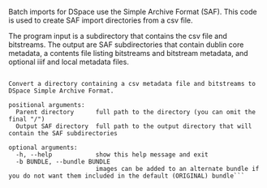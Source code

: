 Batch imports for DSpace use the Simple Archive Format (SAF). This code is used to create SAF import directories from a csv file.

The program input is a subdirectory that contains the csv file and bitstreams. The output are SAF subdirectories that contain dublin core metadata,
a contents file listing bitstreams and bitstream metadata, and optional iiif and local metadata files.

```usage: read_input.py [-h] [-b BUNDLE] Parent directory Output SAF directory

Convert a directory containing a csv metadata file and bitstreams to DSpace Simple Archive Format.

positional arguments:
  Parent directory      full path to the directory (you can omit the final "/")
  Output SAF directory  full path to the output directory that will contain the SAF subdirectories

optional arguments:
  -h, --help            show this help message and exit
  -b BUNDLE, --bundle BUNDLE
                        images can be added to an alternate bundle if you do not want them included in the default (ORIGINAL) bundle```

